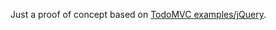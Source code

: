 Just a proof of concept based on [TodoMVC examples/jQuery](http://todomvc.com/examples/jquery/#/all).
